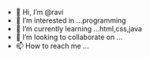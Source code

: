 - 👋 Hi, I’m @ravi
- 👀 I’m interested in ...programming
- 🌱 I’m currently learning ...html,css,java
- 💞️ I’m looking to collaborate on ...
- 📫 How to reach me ...

<!---
ravic200/ravic200 is a ✨ special ✨ repository because its `README.md` (this file) appears on your GitHub profile.
You can click the Preview link to take a look at your changes.
--->
